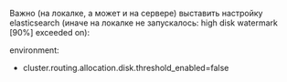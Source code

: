 
Важно (на локалке, а может и на сервере) выставить настройку elasticsearch (иначе на локалке не запускалось: high disk watermark [90%] exceeded on):

environment:
- cluster.routing.allocation.disk.threshold_enabled=false

